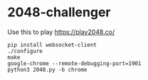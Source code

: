 # 2048-challenger

Use this to play <https://play2048.co/>

```
pip install websocket-client
./configure
make
google-chrome --remote-debugging-port=1901
python3 2048.py -b chrome
```